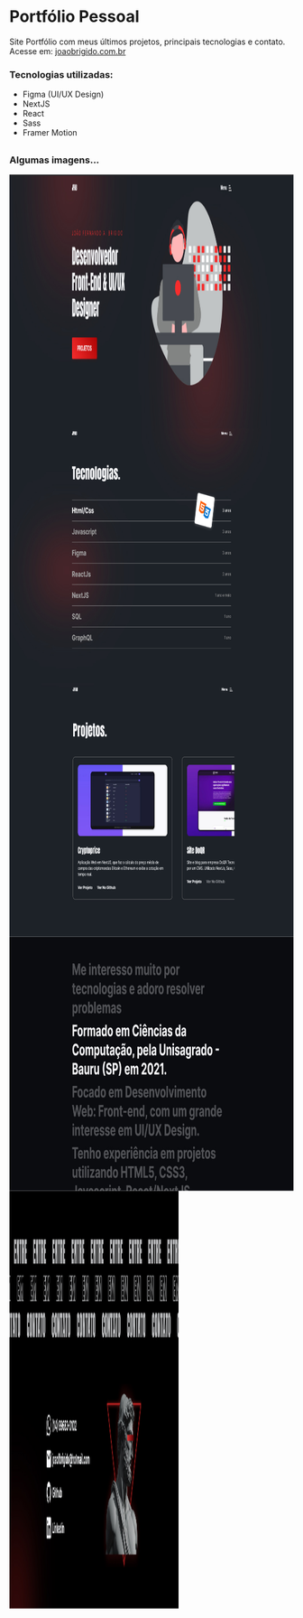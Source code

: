 # Portfólio Pessoal

Site Portfólio com meus últimos projetos, principais tecnologias e contato. Acesse em: [joaobrigido.com.br](https://www.joaobrigido.com.br)

### Tecnologias utilizadas:

- Figma (UI/UX Design)
- NextJS
- React
- Sass
- Framer Motion

##

### Algumas imagens...

<img align="center" alt="Home" width="600" height="450" src="./public/readme/imgReadme1.jpg">
<img align="center" alt="Home Filtrada" width="600" height="450" src="./public/readme/imgReadme2.jpg">
<img align="center" alt="Light Mode" width="600" height="450" src="./public/readme/imgReadme3.jpg">
<img align="center" alt="Pagina Preço Médio" width="600" height="450" src="./public/readme/imgReadme4.jpg">
<img align="center" alt="Responsivo (Mobile)" width="300" height="740" src="./public/readme/imgReadme5.jpg">
